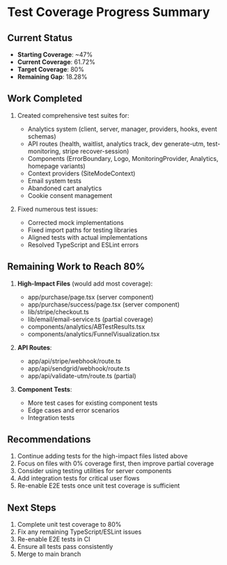 # Test Coverage Progress Summary

## Current Status

- **Starting Coverage**: ~47%
- **Current Coverage**: 61.72%
- **Target Coverage**: 80%
- **Remaining Gap**: 18.28%

## Work Completed

1. Created comprehensive test suites for:

   - Analytics system (client, server, manager, providers, hooks, event schemas)
   - API routes (health, waitlist, analytics track, dev generate-utm, test-monitoring, stripe recover-session)
   - Components (ErrorBoundary, Logo, MonitoringProvider, Analytics, homepage variants)
   - Context providers (SiteModeContext)
   - Email system tests
   - Abandoned cart analytics
   - Cookie consent management

2. Fixed numerous test issues:
   - Corrected mock implementations
   - Fixed import paths for testing libraries
   - Aligned tests with actual implementations
   - Resolved TypeScript and ESLint errors

## Remaining Work to Reach 80%

1. **High-Impact Files** (would add most coverage):

   - app/purchase/page.tsx (server component)
   - app/purchase/success/page.tsx (server component)
   - lib/stripe/checkout.ts
   - lib/email/email-service.ts (partial coverage)
   - components/analytics/ABTestResults.tsx
   - components/analytics/FunnelVisualization.tsx

2. **API Routes**:

   - app/api/stripe/webhook/route.ts
   - app/api/sendgrid/webhook/route.ts
   - app/api/validate-utm/route.ts (partial)

3. **Component Tests**:
   - More test cases for existing component tests
   - Edge cases and error scenarios
   - Integration tests

## Recommendations

1. Continue adding tests for the high-impact files listed above
2. Focus on files with 0% coverage first, then improve partial coverage
3. Consider using testing utilities for server components
4. Add integration tests for critical user flows
5. Re-enable E2E tests once unit test coverage is sufficient

## Next Steps

1. Complete unit test coverage to 80%
2. Fix any remaining TypeScript/ESLint issues
3. Re-enable E2E tests in CI
4. Ensure all tests pass consistently
5. Merge to main branch
